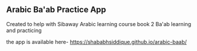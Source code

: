 ## Arabic Ba'ab Practice App

Created to help with Sibaway Arabic learning course book 2 Ba'ab learning and practicing

the app is available here-
https://shababhsiddique.github.io/arabic-baab/

